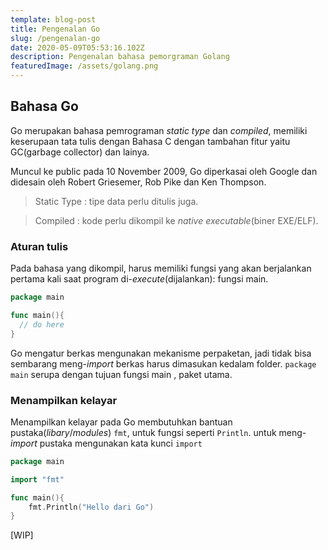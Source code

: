 ```yaml
---
template: blog-post
title: Pengenalan Go
slug: /pengenalan-go
date: 2020-05-09T05:53:16.102Z
description: Pengenalan bahasa pemorgraman Golang
featuredImage: /assets/golang.png
---
```


## Bahasa Go

Go merupakan bahasa pemrograman _static type_ dan _compiled_, memiliki keserupaan tata tulis dengan Bahasa C dengan tambahan fitur yaitu GC(garbage collector) dan lainya.

Muncul ke public pada 10 November 2009, Go diperkasai oleh Google dan didesain oleh Robert Griesemer, Rob Pike dan Ken Thompson.

> Static Type : tipe data perlu ditulis juga.

> Compiled : kode perlu dikompil ke _native executable_(biner EXE/ELF).

### Aturan tulis

Pada bahasa yang dikompil, harus memiliki fungsi yang akan berjalankan pertama kali saat program di-_execute_(dijalankan): fungsi main.

```go
package main

func main(){
  // do here
}
```
Go mengatur berkas mengunakan mekanisme perpaketan, jadi tidak bisa sembarang meng-_import_ berkas harus dimasukan kedalam folder. `package main` serupa dengan tujuan fungsi main , paket utama.

### Menampilkan kelayar
Menampilkan kelayar pada Go membutuhkan bantuan pustaka(_libary_/_modules_)  `fmt`, untuk fungsi seperti `Println`. untuk meng-_import_ pustaka mengunakan kata kunci `import`

```go
package main

import "fmt"

func main(){
	fmt.Println("Hello dari Go")
}
```

[WIP]